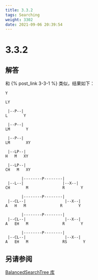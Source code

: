 ```yaml
---
title: 3.3.2
tags: Searching
weight: 3302
date: 2021-09-06 20:39:54
---
```


# 3.3.2


## 解答

和 {% post_link 3-3-1 %} 类似，结果如下：

```
Y

LY

 |--P--|
L       Y

 |--P--|
LM       Y

 |--P--|
LM       XY

 |--LP--|
H   M   XY

 |--LP--|
CH   M   XY

       |--------P--------|
 |--L--|                 |--X--|
CH       M               R       Y

       |--------P--------|
 |--CL--|                 |--X--|
A   H   M               R       Y

       |--------P--------|
 |--CL--|                 |--X--|
A   EH   M               R       Y

       |--------P--------|
 |--CL--|                 |--X--|
A   EH   M               RS       Y

```

## 另请参阅

[BalancedSearchTree 库](https://github.com/ikesnowy/Algorithms-4th-Edition-in-Csharp/tree/dev/3%20Searching/3.3/BalancedSearchTree)
